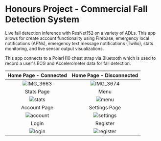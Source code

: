# Honours Project - Commercial Fall Detection System

Live fall detection inference with ResNet152 on a variety of ADLs. This app allows for create account functionality using Firebase, emergency local notifications (APNs), emergency text message notifications (Twilio), stats monitoring, and live sensor output visualizations.

This app connects to a PolarH10 chest strap via Bluetooth which is used to record a user's ECG and Accelerometer data for fall detection.

Home Page - Connected              |  Home Page - Disconnected
:-------------------------:|:-------------------------:
![IMG_3663](https://user-images.githubusercontent.com/57837950/233863375-52224b40-ecc7-4126-b1ba-56f213a55e35.jpg)  |  ![IMG_3674](https://user-images.githubusercontent.com/57837950/233874830-3d6e5aa6-f733-40c7-9bf5-58b42cab4f59.jpg)
Stats Page                  |  Menu
![stats](https://user-images.githubusercontent.com/57837950/233875367-de43e1c6-17e9-4d76-93ef-b76a0e8b7100.jpg) | ![menu](https://user-images.githubusercontent.com/57837950/233875375-68cfe446-c9eb-49a3-83ba-61a31cbf613f.jpg)
Account Page                  |  Settings Page
![account](https://user-images.githubusercontent.com/57837950/233875339-e3567352-0a3a-4806-a647-0c617edeb6ca.jpg) | ![settings](https://user-images.githubusercontent.com/57837950/233875355-9641f54a-eb96-4c1a-95c8-ed57229ebfab.jpg)
Login                  |  Register
![login](https://user-images.githubusercontent.com/57837950/233875193-606ab79c-9c7f-4d40-b584-1816f87e30df.jpeg) | ![register](https://user-images.githubusercontent.com/57837950/233875200-71fc8a1a-b4de-49e0-9115-1226eb12955c.jpg)
